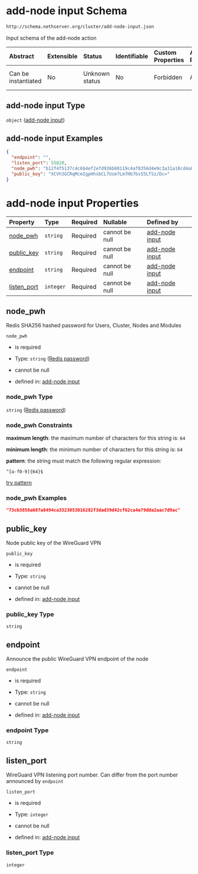 # add-node input Schema

```txt
http://schema.nethserver.org/cluster/add-node-input.json
```

Input schema of the add-node action

| Abstract            | Extensible | Status         | Identifiable | Custom Properties | Additional Properties | Access Restrictions | Defined In                                                                |
| :------------------ | :--------- | :------------- | :----------- | :---------------- | :-------------------- | :------------------ | :------------------------------------------------------------------------ |
| Can be instantiated | No         | Unknown status | No           | Forbidden         | Allowed               | none                | [add-node-input.json](cluster/add-node-input.json "open original schema") |

## add-node input Type

`object` ([add-node input](add-node-input.md))

## add-node input Examples

```json
{
  "endpoint": "",
  "listen_port": 55820,
  "node_pwh": "b12f4f5137c4c6b4ef2efd936b88119c4af8356d4e9c3a31a18cd4a88effc41d",
  "public_key": "XCVh3GCRqMcmIgpHhsbCL7Usm7Lm7Hb7bsS5LTSz/Dc="
}
```

# add-node input Properties

| Property                     | Type      | Required | Nullable       | Defined by                                                                                                                                    |
| :--------------------------- | :-------- | :------- | :------------- | :-------------------------------------------------------------------------------------------------------------------------------------------- |
| [node\_pwh](#node_pwh)       | `string`  | Required | cannot be null | [add-node input](cluster-definitions-redis-password.md "http://schema.nethserver.org/cluster/add-node-input.json#/properties/node_pwh")       |
| [public\_key](#public_key)   | `string`  | Required | cannot be null | [add-node input](add-node-input-properties-public_key.md "http://schema.nethserver.org/cluster/add-node-input.json#/properties/public_key")   |
| [endpoint](#endpoint)        | `string`  | Required | cannot be null | [add-node input](add-node-input-properties-endpoint.md "http://schema.nethserver.org/cluster/add-node-input.json#/properties/endpoint")       |
| [listen\_port](#listen_port) | `integer` | Required | cannot be null | [add-node input](add-node-input-properties-listen_port.md "http://schema.nethserver.org/cluster/add-node-input.json#/properties/listen_port") |

## node\_pwh

Redis SHA256 hashed password for Users, Cluster, Nodes and Modules

`node_pwh`

*   is required

*   Type: `string` ([Redis password](cluster-definitions-redis-password.md))

*   cannot be null

*   defined in: [add-node input](cluster-definitions-redis-password.md "http://schema.nethserver.org/cluster/add-node-input.json#/properties/node_pwh")

### node\_pwh Type

`string` ([Redis password](cluster-definitions-redis-password.md))

### node\_pwh Constraints

**maximum length**: the maximum number of characters for this string is: `64`

**minimum length**: the minimum number of characters for this string is: `64`

**pattern**: the string must match the following regular expression:&#x20;

```regexp
^[a-f0-9]{64}$
```

[try pattern](https://regexr.com/?expression=%5E%5Ba-f0-9%5D%7B64%7D%24 "try regular expression with regexr.com")

### node\_pwh Examples

```json
"73cb3858a687a8494ca3323053016282f3dad39d42cf62ca4e79dda2aac7d9ac"
```

## public\_key

Node public key of the WireGuard VPN

`public_key`

*   is required

*   Type: `string`

*   cannot be null

*   defined in: [add-node input](add-node-input-properties-public_key.md "http://schema.nethserver.org/cluster/add-node-input.json#/properties/public_key")

### public\_key Type

`string`

## endpoint

Announce the public WireGuard VPN endpoint of the node

`endpoint`

*   is required

*   Type: `string`

*   cannot be null

*   defined in: [add-node input](add-node-input-properties-endpoint.md "http://schema.nethserver.org/cluster/add-node-input.json#/properties/endpoint")

### endpoint Type

`string`

## listen\_port

WireGuard VPN listening port number. Can differ from the port number announced by `endpoint`

`listen_port`

*   is required

*   Type: `integer`

*   cannot be null

*   defined in: [add-node input](add-node-input-properties-listen_port.md "http://schema.nethserver.org/cluster/add-node-input.json#/properties/listen_port")

### listen\_port Type

`integer`
